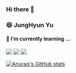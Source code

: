 ### Hi there 👋

### 😄 JungHyun Yu

#### 🌱 I’m currently learning ...
<img src="https://img.shields.io/badge/Android-3DDC84?style=for-the-badge&logo=Android&logoColor=white"> <img src="https://img.shields.io/badge/Kotlin-7F52FF?style=for-the-badge&logo=Kotlin&logoColor=white">    <img src="https://img.shields.io/badge/Spring-6DB33F?style=for-the-badge&logo=Spring&logoColor=white">

[![Anurag's GitHub stats](https://github-readme-stats.vercel.app/api?username=OliviaYJH&show_icons=true&theme=highcontrast)](https://github.com/anuraghazra/github-readme-stats)


<!--
**OliviaYJH/OliviaYJH** is a ✨ _special_ ✨ repository because its `README.md` (this file) appears on your GitHub profile.

Here are some ideas to get you started:

- 🔭 I’m currently working on ...
- 🌱 I’m currently learning ...
- 👯 I’m looking to collaborate on ...
- 🤔 I’m looking for help with ...
- 💬 Ask me about ...
- 📫 How to reach me: ...
- 😄 Pronouns: ...
- ⚡ Fun fact: ...
https://img.shields.io/badge/<LABEL>-<MESSAGE>-<COLOR> 형태로
-->
